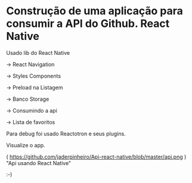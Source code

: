 # Construção de uma aplicação para consumir a API do Github. React Native

Usado lib do React Native

-> React Navigation

-> Styles Components

-> Preload na Listagem

-> Banco Storage

-> Consumindo a api

-> Lista de favoritos

Para debug foi usado Reactotron e seus plugins.

Visualize o app.

( https://github.com/jaderpinheiro/Api-react-native/blob/master/api.png ) "Api usando React Native"
 
 

:-)
